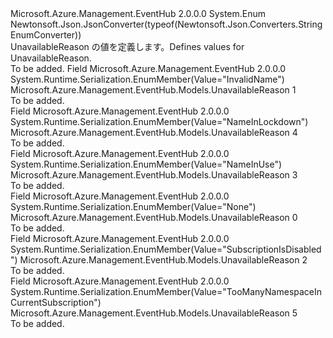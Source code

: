 <Type Name="UnavailableReason" FullName="Microsoft.Azure.Management.EventHub.Models.UnavailableReason">
  <TypeSignature Language="C#" Value="public enum UnavailableReason" />
  <TypeSignature Language="ILAsm" Value=".class public auto ansi sealed UnavailableReason extends System.Enum" />
  <TypeSignature Language="DocId" Value="T:Microsoft.Azure.Management.EventHub.Models.UnavailableReason" />
  <TypeSignature Language="VB.NET" Value="Public Enum UnavailableReason" />
  <TypeSignature Language="F#" Value="type UnavailableReason = " />
  <AssemblyInfo>
    <AssemblyName>Microsoft.Azure.Management.EventHub</AssemblyName>
    <AssemblyVersion>2.0.0.0</AssemblyVersion>
  </AssemblyInfo>
  <Base>
    <BaseTypeName>System.Enum</BaseTypeName>
  </Base>
  <Attributes>
    <Attribute>
      <AttributeName>Newtonsoft.Json.JsonConverter(typeof(Newtonsoft.Json.Converters.StringEnumConverter))</AttributeName>
    </Attribute>
  </Attributes>
  <Docs>
    <summary>
            <span data-ttu-id="fd28d-101">UnavailableReason の値を定義します。</span><span class="sxs-lookup"><span data-stu-id="fd28d-101">Defines values for UnavailableReason.</span></span>
            </summary>
    <remarks>To be added.</remarks>
  </Docs>
  <Members>
    <Member MemberName="InvalidName">
      <MemberSignature Language="C#" Value="InvalidName" />
      <MemberSignature Language="ILAsm" Value=".field public static literal valuetype Microsoft.Azure.Management.EventHub.Models.UnavailableReason InvalidName = int32(1)" />
      <MemberSignature Language="DocId" Value="F:Microsoft.Azure.Management.EventHub.Models.UnavailableReason.InvalidName" />
      <MemberSignature Language="VB.NET" Value="InvalidName" />
      <MemberSignature Language="F#" Value="InvalidName = 1" Usage="Microsoft.Azure.Management.EventHub.Models.UnavailableReason.InvalidName" />
      <MemberType>Field</MemberType>
      <AssemblyInfo>
        <AssemblyName>Microsoft.Azure.Management.EventHub</AssemblyName>
        <AssemblyVersion>2.0.0.0</AssemblyVersion>
      </AssemblyInfo>
      <Attributes>
        <Attribute>
          <AttributeName>System.Runtime.Serialization.EnumMember(Value="InvalidName")</AttributeName>
        </Attribute>
      </Attributes>
      <ReturnValue>
        <ReturnType>Microsoft.Azure.Management.EventHub.Models.UnavailableReason</ReturnType>
      </ReturnValue>
      <MemberValue>1</MemberValue>
      <Docs>
        <summary>To be added.</summary>
      </Docs>
    </Member>
    <Member MemberName="NameInLockdown">
      <MemberSignature Language="C#" Value="NameInLockdown" />
      <MemberSignature Language="ILAsm" Value=".field public static literal valuetype Microsoft.Azure.Management.EventHub.Models.UnavailableReason NameInLockdown = int32(4)" />
      <MemberSignature Language="DocId" Value="F:Microsoft.Azure.Management.EventHub.Models.UnavailableReason.NameInLockdown" />
      <MemberSignature Language="VB.NET" Value="NameInLockdown" />
      <MemberSignature Language="F#" Value="NameInLockdown = 4" Usage="Microsoft.Azure.Management.EventHub.Models.UnavailableReason.NameInLockdown" />
      <MemberType>Field</MemberType>
      <AssemblyInfo>
        <AssemblyName>Microsoft.Azure.Management.EventHub</AssemblyName>
        <AssemblyVersion>2.0.0.0</AssemblyVersion>
      </AssemblyInfo>
      <Attributes>
        <Attribute>
          <AttributeName>System.Runtime.Serialization.EnumMember(Value="NameInLockdown")</AttributeName>
        </Attribute>
      </Attributes>
      <ReturnValue>
        <ReturnType>Microsoft.Azure.Management.EventHub.Models.UnavailableReason</ReturnType>
      </ReturnValue>
      <MemberValue>4</MemberValue>
      <Docs>
        <summary>To be added.</summary>
      </Docs>
    </Member>
    <Member MemberName="NameInUse">
      <MemberSignature Language="C#" Value="NameInUse" />
      <MemberSignature Language="ILAsm" Value=".field public static literal valuetype Microsoft.Azure.Management.EventHub.Models.UnavailableReason NameInUse = int32(3)" />
      <MemberSignature Language="DocId" Value="F:Microsoft.Azure.Management.EventHub.Models.UnavailableReason.NameInUse" />
      <MemberSignature Language="VB.NET" Value="NameInUse" />
      <MemberSignature Language="F#" Value="NameInUse = 3" Usage="Microsoft.Azure.Management.EventHub.Models.UnavailableReason.NameInUse" />
      <MemberType>Field</MemberType>
      <AssemblyInfo>
        <AssemblyName>Microsoft.Azure.Management.EventHub</AssemblyName>
        <AssemblyVersion>2.0.0.0</AssemblyVersion>
      </AssemblyInfo>
      <Attributes>
        <Attribute>
          <AttributeName>System.Runtime.Serialization.EnumMember(Value="NameInUse")</AttributeName>
        </Attribute>
      </Attributes>
      <ReturnValue>
        <ReturnType>Microsoft.Azure.Management.EventHub.Models.UnavailableReason</ReturnType>
      </ReturnValue>
      <MemberValue>3</MemberValue>
      <Docs>
        <summary>To be added.</summary>
      </Docs>
    </Member>
    <Member MemberName="None">
      <MemberSignature Language="C#" Value="None" />
      <MemberSignature Language="ILAsm" Value=".field public static literal valuetype Microsoft.Azure.Management.EventHub.Models.UnavailableReason None = int32(0)" />
      <MemberSignature Language="DocId" Value="F:Microsoft.Azure.Management.EventHub.Models.UnavailableReason.None" />
      <MemberSignature Language="VB.NET" Value="None" />
      <MemberSignature Language="F#" Value="None = 0" Usage="Microsoft.Azure.Management.EventHub.Models.UnavailableReason.None" />
      <MemberType>Field</MemberType>
      <AssemblyInfo>
        <AssemblyName>Microsoft.Azure.Management.EventHub</AssemblyName>
        <AssemblyVersion>2.0.0.0</AssemblyVersion>
      </AssemblyInfo>
      <Attributes>
        <Attribute>
          <AttributeName>System.Runtime.Serialization.EnumMember(Value="None")</AttributeName>
        </Attribute>
      </Attributes>
      <ReturnValue>
        <ReturnType>Microsoft.Azure.Management.EventHub.Models.UnavailableReason</ReturnType>
      </ReturnValue>
      <MemberValue>0</MemberValue>
      <Docs>
        <summary>To be added.</summary>
      </Docs>
    </Member>
    <Member MemberName="SubscriptionIsDisabled">
      <MemberSignature Language="C#" Value="SubscriptionIsDisabled" />
      <MemberSignature Language="ILAsm" Value=".field public static literal valuetype Microsoft.Azure.Management.EventHub.Models.UnavailableReason SubscriptionIsDisabled = int32(2)" />
      <MemberSignature Language="DocId" Value="F:Microsoft.Azure.Management.EventHub.Models.UnavailableReason.SubscriptionIsDisabled" />
      <MemberSignature Language="VB.NET" Value="SubscriptionIsDisabled" />
      <MemberSignature Language="F#" Value="SubscriptionIsDisabled = 2" Usage="Microsoft.Azure.Management.EventHub.Models.UnavailableReason.SubscriptionIsDisabled" />
      <MemberType>Field</MemberType>
      <AssemblyInfo>
        <AssemblyName>Microsoft.Azure.Management.EventHub</AssemblyName>
        <AssemblyVersion>2.0.0.0</AssemblyVersion>
      </AssemblyInfo>
      <Attributes>
        <Attribute>
          <AttributeName>System.Runtime.Serialization.EnumMember(Value="SubscriptionIsDisabled")</AttributeName>
        </Attribute>
      </Attributes>
      <ReturnValue>
        <ReturnType>Microsoft.Azure.Management.EventHub.Models.UnavailableReason</ReturnType>
      </ReturnValue>
      <MemberValue>2</MemberValue>
      <Docs>
        <summary>To be added.</summary>
      </Docs>
    </Member>
    <Member MemberName="TooManyNamespaceInCurrentSubscription">
      <MemberSignature Language="C#" Value="TooManyNamespaceInCurrentSubscription" />
      <MemberSignature Language="ILAsm" Value=".field public static literal valuetype Microsoft.Azure.Management.EventHub.Models.UnavailableReason TooManyNamespaceInCurrentSubscription = int32(5)" />
      <MemberSignature Language="DocId" Value="F:Microsoft.Azure.Management.EventHub.Models.UnavailableReason.TooManyNamespaceInCurrentSubscription" />
      <MemberSignature Language="VB.NET" Value="TooManyNamespaceInCurrentSubscription" />
      <MemberSignature Language="F#" Value="TooManyNamespaceInCurrentSubscription = 5" Usage="Microsoft.Azure.Management.EventHub.Models.UnavailableReason.TooManyNamespaceInCurrentSubscription" />
      <MemberType>Field</MemberType>
      <AssemblyInfo>
        <AssemblyName>Microsoft.Azure.Management.EventHub</AssemblyName>
        <AssemblyVersion>2.0.0.0</AssemblyVersion>
      </AssemblyInfo>
      <Attributes>
        <Attribute>
          <AttributeName>System.Runtime.Serialization.EnumMember(Value="TooManyNamespaceInCurrentSubscription")</AttributeName>
        </Attribute>
      </Attributes>
      <ReturnValue>
        <ReturnType>Microsoft.Azure.Management.EventHub.Models.UnavailableReason</ReturnType>
      </ReturnValue>
      <MemberValue>5</MemberValue>
      <Docs>
        <summary>To be added.</summary>
      </Docs>
    </Member>
  </Members>
</Type>